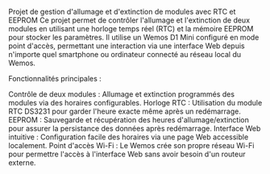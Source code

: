 Projet de gestion d'allumage et d'extinction de modules avec RTC et EEPROM
Ce projet permet de contrôler l'allumage et l'extinction de deux modules en utilisant une horloge temps réel (RTC) et la mémoire EEPROM pour stocker les paramètres. Il utilise un Wemos D1 Mini configuré en mode point d'accès, permettant une interaction via une interface Web depuis n'importe quel smartphone ou ordinateur connecté au réseau local du Wemos.

Fonctionnalités principales :

Contrôle de deux modules : Allumage et extinction programmés des modules via des horaires configurables.
Horloge RTC : Utilisation du module RTC DS3231 pour garder l'heure exacte même après un redémarrage.
EEPROM : Sauvegarde et récupération des heures d'allumage/extinction pour assurer la persistance des données après redémarrage.
Interface Web intuitive : Configuration facile des horaires via une page Web accessible localement.
Point d'accès Wi-Fi : Le Wemos crée son propre réseau Wi-Fi pour permettre l'accès à l'interface Web sans avoir besoin d'un routeur externe.
